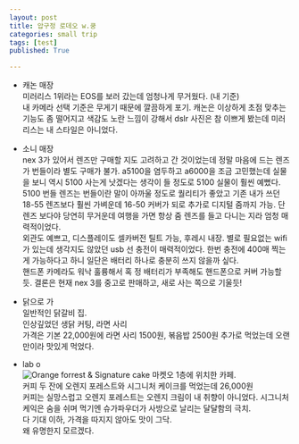 ```yaml
---
layout: post
title: 압구정 로데오 w.쿵
categories: small trip
tags: [test]
published: True

---
```

* 캐논 매장  
미러리스 1위라는 EOS를 보러 갔는데 엄청나게 무거웠다. (내 기준)  
내 카메라 선택 기준은 무게기 때문에 깔끔하게 포기. 캐논은 이상하게 초점 맞추는 기능도 좀 떨어지고 색감도 노란 느낌이 강해서 dslr 사진은 참 이쁘게 봤는데 미러리스는 내 스타일은 아니었다. 

* 소니 매장  
nex 3가 있어서 렌즈만 구매할 지도 고려하고 간 것이었는데 정말 마음에 드는 렌즈가 번들이라 별도 구매가 불가. a5100을 염두하고 a6000을 조금 고민했는데 실물을 보니 역시 5100 사는게 낫겠다는 생각이 들 정도로 5100 실물이 훨씬 예뻤다.  5100 번들 렌즈는 번들이란 말이 아까울 정도로 퀄리티가 좋았고 기존 내가 쓰던 18-55 렌즈보다 훨씬 가벼운데 16-50 커버가 되로 추가로 디지털 줌까지 가능. 단렌즈 보다야 당연히 무거운데 여행을 가면 항상 줌 렌즈를 들고 다니는 지라 엄청 매력적이었다.  
외관도 예쁘고, 디스플레이도 셀카버전 틸트 가능, 후레시 내장. 별로 필요없는 wifi가 있는데 생각지도 않았던 usb 선 충전이 매력적이었다. 한번 충전에 400매 찍는게 가능하다고 하니 일단은 배터리 하나로 충분히 쓰지 않을까 싶다.  
핸드폰 카메라도 워낙 훌륭해서 혹 정 배터리가 부족해도 핸드폰으로 커버 가능할 듯. 결론은 현재 nex 3를 중고로 판매하고, 새로 사는 쪽으로 기울듯!

* 닭으로 가  
일반적인 닭갈비 집.    
인상깊었던 생닭 커팅, 라면 사리  
가격은 기본 22,000원에 라면 사리 1500원, 볶음밥 2500원 추가로 먹었는데 오랜만이라 맛있게 먹었다.

* lab o  
![Orange forrest & Signature cake](https://lh3.googleusercontent.com/-qyrwpxoZ_HQ/VfU2JkklNSI/AAAAAAAAABg/TNQzNlyTLVI/s912-Ic42/upload_-1.jpg)
마켓오 1층에 위치한 카페.  
커피 두 잔에 오렌지 포레스트와 시그니처 케이크를 먹었는데 26,000원  
커피는 실망스럽고 오렌지 포레스트는 오렌지 크림이 내 취향이 아니었다. 시그니처 케익은 숨을 쉬며 먹기엔 슈가파우더가 사방으로 날리는 달달함의 극치.  
다 기대 이하, 가격을 따지지 않아도 맛이 그닥.  
왜 유명한지 모르겠다.
